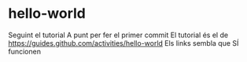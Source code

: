 # hello-world
Seguint el tutorial
A punt per fer el primer commit
El tutorial és el de https://guides.github.com/activities/hello-world
Els links sembla que SÍ funcionen
